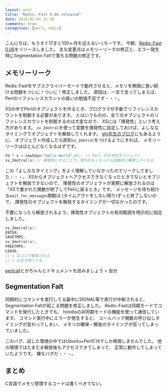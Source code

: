 ```yaml
---
layout: post
title: "Redis::Fast 0.06 released"
date: 2014-02-01 21:36
comments: true
categories: [perl, redis]
---
```


こんにちは、もうすぐ17才と100ヶ月を迎えるいっちーです。
今朝、[Redis::Fast 0.06](https://metacpan.org/release/Redis-Fast)をリリースしました。
主な変更点はメモリーリークの修正と、エラー発生時にSegmentation Faltで落ちる問題の修正です。

<!-- More -->

## メモリーリーク

Redis::Fastをサブスクライバーモードで動作させると、メモリを無限に食い続ける問題をついに！ついに！修正しました。
原因は、一言で言ってしまえば、Perlのリファレンスカウントの扱いの勉強不足です・・・。

XSの中でPerlのオブジェクトを作るとき、プログラマが手動でリファレンスカウントを制御する必要があります。
とはいうものの、全てのオブジェクトのリファレンスカウントを制御するのは大変なので、
XSには「揮発性」という考え方があります。
`sv_2motral`を使って変数を揮発性に設定しておけば、よしななタイミングでオブジェクトを解放してくれます。
[gfx先生のブログ](http://d.hatena.ne.jp/gfx/20100519/1274247355)にもあるように、
オブジェクト作成したら原則`sv_2motral`をつけるようにすれば、
メモリーリークはほとんどなくなるはずです。

``` c
SV * s = newSVpv("Hello World",0);  // Perl の文字列オブジェクト
sv_2motral(s) // 揮発性にすることで、使われなくなったら自動的に解放してくれる
```

この「よしななタイミング」をよく理解していなかったのでリークしてました・・・。
XSからオブジェクトへアクセスできなくなったときでないとオブジェクトを解放できないので、
揮発性のオブジェクトが実際に解放されるのは「XSで書かれた関数が終了してPerlに戻るとき」です。
メッセージを待ち続ける`wait_for_messages`関数は
(タイムアウトをしない限り)ずっと終了しないので、
揮発性のオブジェクトを解放するタイミングが一切なかったのです。

不要になったら解放されるよう、揮発性オブジェクトの有効範囲を明示的に指定しました。
``` c
sv_2motral(s);
ENTER;
SAVETMPS;
sv_2motral(v);
FREETMPS;
LEAVE;
// v はココで解放される
// s は生き残ってる
```

[perlcall](http://perldoc.jp/docs/perl/5.18.1/perlcall.pod)とかちゃんとドキュメントを読みましょう > 自分


## Segmentation Falt

同期的にコマンドを実行してる最中にSIGNAL等で実行が中断されると、
Segmentation Faltが起こる問題を修正しました。
Redis::Fastは同期モードでコマンドを発行したときでも、
hiredisの非同期モードの機能を使って通信しています。
コマンド実行中にエラーが発生すると、
コールバック関数の呼び出しタイミングが変わってしまい、
メモリの確保・解放のタイミングが狂ってしまっていました。

このバグ、試した環境の中ではUbuntu+Perl5.14でしか再現しませんでした。
他の環境ではたまたま解放後もアクセスできてしまって、
正常に動作してしまっていたようです。
嫌なバグだ・・・。


## まとめ
C言語でメモリ管理するコードは書くべきでない。
